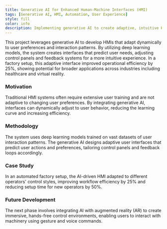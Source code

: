 ```yaml
---
title: Generative AI for Enhanced Human-Machine Interfaces (HMI)
tags: [Generative AI, HMI, Automation, User Experience]
style: fill
color: info
description: Implementing generative AI to create adaptive, intuitive HMIs for industrial and automation environments, enhancing user experience.
---
```


This project leverages generative AI to develop HMIs that adapt dynamically to user preferences and interaction patterns. By utilizing deep learning models, the system creates interfaces that predict user needs, adjusting control panels and feedback systems for a more intuitive experience. In a factory setup, this adaptive interface improved operational efficiency by 25%, showing potential for broader applications across industries including healthcare and virtual reality.

### Motivation
Traditional HMI systems often require extensive user training and are not adaptive to changing user preferences. By integrating generative AI, interfaces can dynamically adjust to user behavior, reducing the learning curve and increasing efficiency.

### Methodology
The system uses deep learning models trained on vast datasets of user interaction patterns. The generative AI designs adaptive user interfaces that predict user actions and preferences, tailoring control panels and feedback loops accordingly.

### Case Study
In an automated factory setup, the AI-driven HMI adapted to different operators' control styles, improving workflow efficiency by 25% and reducing setup time for new operators by 50%.

### Future Development
The next phase involves integrating AI with augmented reality (AR) to create immersive, hands-free control environments, enabling users to interact with machinery using gesture and voice commands.
